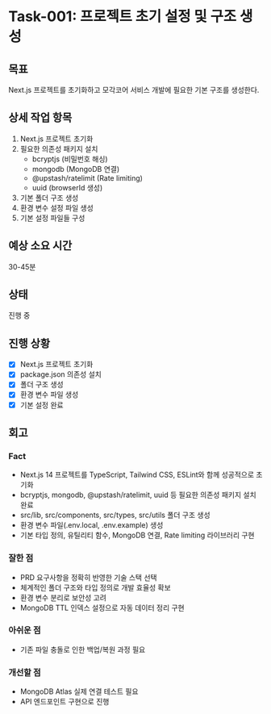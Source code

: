 # Task-001: 프로젝트 초기 설정 및 구조 생성

## 목표
Next.js 프로젝트를 초기화하고 모각코어 서비스 개발에 필요한 기본 구조를 생성한다.

## 상세 작업 항목
1. Next.js 프로젝트 초기화
2. 필요한 의존성 패키지 설치
   - bcryptjs (비밀번호 해싱)
   - mongodb (MongoDB 연결)
   - @upstash/ratelimit (Rate limiting)
   - uuid (browserId 생성)
3. 기본 폴더 구조 생성
4. 환경 변수 설정 파일 생성
5. 기본 설정 파일들 구성

## 예상 소요 시간
30-45분

## 상태
진행 중

## 진행 상황
- [x] Next.js 프로젝트 초기화
- [x] package.json 의존성 설치
- [x] 폴더 구조 생성
- [x] 환경 변수 파일 생성
- [x] 기본 설정 완료

## 회고
### Fact
- Next.js 14 프로젝트를 TypeScript, Tailwind CSS, ESLint와 함께 성공적으로 초기화
- bcryptjs, mongodb, @upstash/ratelimit, uuid 등 필요한 의존성 패키지 설치 완료
- src/lib, src/components, src/types, src/utils 폴더 구조 생성
- 환경 변수 파일(.env.local, .env.example) 생성
- 기본 타입 정의, 유틸리티 함수, MongoDB 연결, Rate limiting 라이브러리 구현

### 잘한 점
- PRD 요구사항을 정확히 반영한 기술 스택 선택
- 체계적인 폴더 구조와 타입 정의로 개발 효율성 확보
- 환경 변수 분리로 보안성 고려
- MongoDB TTL 인덱스 설정으로 자동 데이터 정리 구현

### 아쉬운 점
- 기존 파일 충돌로 인한 백업/복원 과정 필요

### 개선할 점
- MongoDB Atlas 실제 연결 테스트 필요
- API 엔드포인트 구현으로 진행